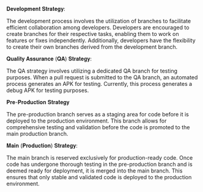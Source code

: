 𝐃𝐞𝐯𝐞𝐥𝐨𝐩𝐦𝐞𝐧𝐭 𝐒𝐭𝐫𝐚𝐭𝐞𝐠𝐲:

The development process involves the utilization of branches to facilitate efficient collaboration among developers. Developers are encouraged to create branches for their respective tasks, enabling them to work on features or fixes independently. Additionally, developers have the flexibility to create their own branches derived from the development branch.

𝐐𝐮𝐚𝐥𝐢𝐭𝐲 𝐀𝐬𝐬𝐮𝐫𝐚𝐧𝐜𝐞 (𝐐𝐀) 𝐒𝐭𝐫𝐚𝐭𝐞𝐠𝐲:

The QA strategy involves utilizing a dedicated QA branch for testing purposes. When a pull request is submitted to the QA branch, an automated process generates an APK for testing. Currently, this process generates a debug APK for testing purposes.

𝐏𝐫𝐞-𝐏𝐫𝐨𝐝𝐮𝐜𝐭𝐢𝐨𝐧 𝐒𝐭𝐫𝐚𝐭𝐞𝐠𝐲

The pre-production branch serves as a staging area for code before it is deployed to the production environment. This branch allows for comprehensive testing and validation before the code is promoted to the main production branch.

𝐌𝐚𝐢𝐧 (𝐏𝐫𝐨𝐝𝐮𝐜𝐭𝐢𝐨𝐧) 𝐒𝐭𝐫𝐚𝐭𝐞𝐠𝐲:

The main branch is reserved exclusively for production-ready code. Once code has undergone thorough testing in the pre-production branch and is deemed ready for deployment, it is merged into the main branch. This ensures that only stable and validated code is deployed to the production environment.
